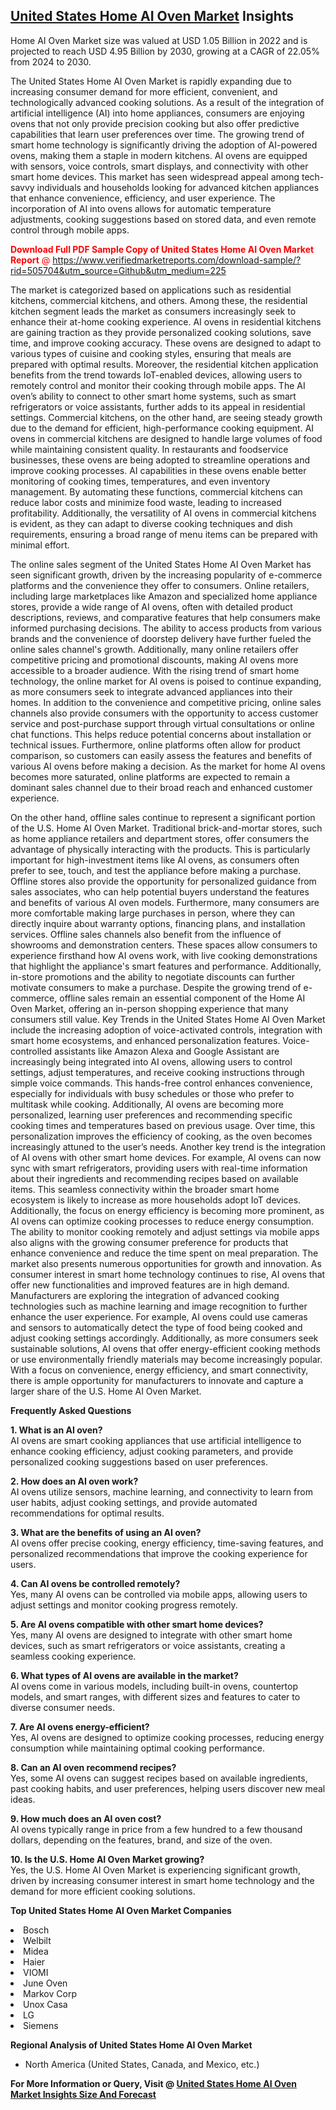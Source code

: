 <h2><a href="https://www.verifiedmarketreports.com/download-sample/?rid=505704&amp;utm_source=Github&amp;utm_medium=225" target="_blank">United States Home AI Oven Market</a> Insights</h2><p>Home AI Oven Market size was valued at USD 1.05 Billion in 2022 and is projected to reach USD 4.95 Billion by 2030, growing at a CAGR of 22.05% from 2024 to 2030.</p><p><p>The United States Home AI Oven Market is rapidly expanding due to increasing consumer demand for more efficient, convenient, and technologically advanced cooking solutions. As a result of the integration of artificial intelligence (AI) into home appliances, consumers are enjoying ovens that not only provide precision cooking but also offer predictive capabilities that learn user preferences over time. The growing trend of smart home technology is significantly driving the adoption of AI-powered ovens, making them a staple in modern kitchens. AI ovens are equipped with sensors, voice controls, smart displays, and connectivity with other smart home devices. This market has seen widespread appeal among tech-savvy individuals and households looking for advanced kitchen appliances that enhance convenience, efficiency, and user experience. The incorporation of AI into ovens allows for automatic temperature adjustments, cooking suggestions based on stored data, and even remote control through mobile apps. <p><span class=""><span style="color: #ff0000;"><strong>Download Full PDF Sample Copy of United States Home AI Oven Market Report</strong> @ </span><a href="https://www.verifiedmarketreports.com/download-sample/?rid=505704&amp;utm_source=Github&amp;utm_medium=225" target="_blank">https://www.verifiedmarketreports.com/download-sample/?rid=505704&amp;utm_source=Github&amp;utm_medium=225</a></span></p> The market is categorized based on applications such as residential kitchens, commercial kitchens, and others. Among these, the residential kitchen segment leads the market as consumers increasingly seek to enhance their at-home cooking experience. AI ovens in residential kitchens are gaining traction as they provide personalized cooking solutions, save time, and improve cooking accuracy. These ovens are designed to adapt to various types of cuisine and cooking styles, ensuring that meals are prepared with optimal results. Moreover, the residential kitchen application benefits from the trend towards IoT-enabled devices, allowing users to remotely control and monitor their cooking through mobile apps. The AI oven’s ability to connect to other smart home systems, such as smart refrigerators or voice assistants, further adds to its appeal in residential settings. Commercial kitchens, on the other hand, are seeing steady growth due to the demand for efficient, high-performance cooking equipment. AI ovens in commercial kitchens are designed to handle large volumes of food while maintaining consistent quality. In restaurants and foodservice businesses, these ovens are being adopted to streamline operations and improve cooking processes. AI capabilities in these ovens enable better monitoring of cooking times, temperatures, and even inventory management. By automating these functions, commercial kitchens can reduce labor costs and minimize food waste, leading to increased profitability. Additionally, the versatility of AI ovens in commercial kitchens is evident, as they can adapt to diverse cooking techniques and dish requirements, ensuring a broad range of menu items can be prepared with minimal effort. <p>The online sales segment of the United States Home AI Oven Market has seen significant growth, driven by the increasing popularity of e-commerce platforms and the convenience they offer to consumers. Online retailers, including large marketplaces like Amazon and specialized home appliance stores, provide a wide range of AI ovens, often with detailed product descriptions, reviews, and comparative features that help consumers make informed purchasing decisions. The ability to access products from various brands and the convenience of doorstep delivery have further fueled the online sales channel's growth. Additionally, many online retailers offer competitive pricing and promotional discounts, making AI ovens more accessible to a broader audience. With the rising trend of smart home technology, the online market for AI ovens is poised to continue expanding, as more consumers seek to integrate advanced appliances into their homes. In addition to the convenience and competitive pricing, online sales channels also provide consumers with the opportunity to access customer service and post-purchase support through virtual consultations or online chat functions. This helps reduce potential concerns about installation or technical issues. Furthermore, online platforms often allow for product comparison, so customers can easily assess the features and benefits of various AI ovens before making a decision. As the market for home AI ovens becomes more saturated, online platforms are expected to remain a dominant sales channel due to their broad reach and enhanced customer experience. <p>On the other hand, offline sales continue to represent a significant portion of the U.S. Home AI Oven Market. Traditional brick-and-mortar stores, such as home appliance retailers and department stores, offer consumers the advantage of physically interacting with the products. This is particularly important for high-investment items like AI ovens, as consumers often prefer to see, touch, and test the appliance before making a purchase. Offline stores also provide the opportunity for personalized guidance from sales associates, who can help potential buyers understand the features and benefits of various AI oven models. Furthermore, many consumers are more comfortable making large purchases in person, where they can directly inquire about warranty options, financing plans, and installation services. Offline sales channels also benefit from the influence of showrooms and demonstration centers. These spaces allow consumers to experience firsthand how AI ovens work, with live cooking demonstrations that highlight the appliance's smart features and performance. Additionally, in-store promotions and the ability to negotiate discounts can further motivate consumers to make a purchase. Despite the growing trend of e-commerce, offline sales remain an essential component of the Home AI Oven Market, offering an in-person shopping experience that many consumers still value. Key Trends in the United States Home AI Oven Market include the increasing adoption of voice-activated controls, integration with smart home ecosystems, and enhanced personalization features. Voice-controlled assistants like Amazon Alexa and Google Assistant are increasingly being integrated into AI ovens, allowing users to control settings, adjust temperatures, and receive cooking instructions through simple voice commands. This hands-free control enhances convenience, especially for individuals with busy schedules or those who prefer to multitask while cooking. Additionally, AI ovens are becoming more personalized, learning user preferences and recommending specific cooking times and temperatures based on previous usage. Over time, this personalization improves the efficiency of cooking, as the oven becomes increasingly attuned to the user’s needs. Another key trend is the integration of AI ovens with other smart home devices. For example, AI ovens can now sync with smart refrigerators, providing users with real-time information about their ingredients and recommending recipes based on available items. This seamless connectivity within the broader smart home ecosystem is likely to increase as more households adopt IoT devices. Additionally, the focus on energy efficiency is becoming more prominent, as AI ovens can optimize cooking processes to reduce energy consumption. The ability to monitor cooking remotely and adjust settings via mobile apps also aligns with the growing consumer preference for products that enhance convenience and reduce the time spent on meal preparation. The market also presents numerous opportunities for growth and innovation. As consumer interest in smart home technology continues to rise, AI ovens that offer new functionalities and improved features are in high demand. Manufacturers are exploring the integration of advanced cooking technologies such as machine learning and image recognition to further enhance the user experience. For example, AI ovens could use cameras and sensors to automatically detect the type of food being cooked and adjust cooking settings accordingly. Additionally, as more consumers seek sustainable solutions, AI ovens that offer energy-efficient cooking methods or use environmentally friendly materials may become increasingly popular. With a focus on convenience, energy efficiency, and smart connectivity, there is ample opportunity for manufacturers to innovate and capture a larger share of the U.S. Home AI Oven Market. <p><strong>Frequently Asked Questions</strong></p> <p><strong>1. What is an AI oven?</strong><br>AI ovens are smart cooking appliances that use artificial intelligence to enhance cooking efficiency, adjust cooking parameters, and provide personalized cooking suggestions based on user preferences.</p> <p><strong>2. How does an AI oven work?</strong><br>AI ovens utilize sensors, machine learning, and connectivity to learn from user habits, adjust cooking settings, and provide automated recommendations for optimal results.</p> <p><strong>3. What are the benefits of using an AI oven?</strong><br>AI ovens offer precise cooking, energy efficiency, time-saving features, and personalized recommendations that improve the cooking experience for users.</p> <p><strong>4. Can AI ovens be controlled remotely?</strong><br>Yes, many AI ovens can be controlled via mobile apps, allowing users to adjust settings and monitor cooking progress remotely.</p> <p><strong>5. Are AI ovens compatible with other smart home devices?</strong><br>Yes, many AI ovens are designed to integrate with other smart home devices, such as smart refrigerators or voice assistants, creating a seamless cooking experience.</p> <p><strong>6. What types of AI ovens are available in the market?</strong><br>AI ovens come in various models, including built-in ovens, countertop models, and smart ranges, with different sizes and features to cater to diverse consumer needs.</p> <p><strong>7. Are AI ovens energy-efficient?</strong><br>Yes, AI ovens are designed to optimize cooking processes, reducing energy consumption while maintaining optimal cooking performance.</p> <p><strong>8. Can an AI oven recommend recipes?</strong><br>Yes, some AI ovens can suggest recipes based on available ingredients, past cooking habits, and user preferences, helping users discover new meal ideas.</p> <p><strong>9. How much does an AI oven cost?</strong><br>AI ovens typically range in price from a few hundred to a few thousand dollars, depending on the features, brand, and size of the oven.</p> <p><strong>10. Is the U.S. Home AI Oven Market growing?</strong><br>Yes, the U.S. Home AI Oven Market is experiencing significant growth, driven by increasing consumer interest in smart home technology and the demand for more efficient cooking solutions.</p></p><p><strong>Top United States Home AI Oven Market Companies</strong></p><div data-test-id=""><p><li>Bosch</li><li> Welbilt</li><li> Midea</li><li> Haier</li><li> VIOMI</li><li> June Oven</li><li> Markov Corp</li><li> Unox Casa</li><li> LG</li><li> Siemens</li></p><div><strong>Regional Analysis of&nbsp;United States Home AI Oven Market</strong></div><ul><li dir="ltr"><p dir="ltr">North America&nbsp;(United States, Canada, and Mexico, etc.)</p></li></ul><p><strong>For More Information or Query, Visit @&nbsp;</strong><strong><a href="https://www.verifiedmarketreports.com/product/home-ai-oven-market/?utm_source=Github&amp;utm_medium=225" target="_blank">United States Home AI Oven Market Insights Size And Forecast</a></strong></p></div>
